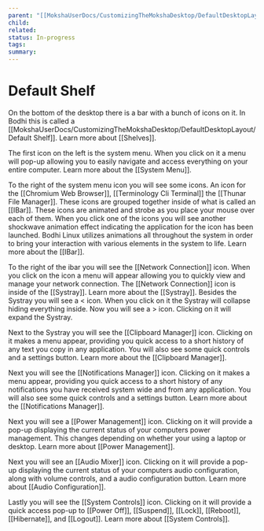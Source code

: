 ```yaml
---
parent: "[[MokshaUserDocs/CustomizingTheMokshaDesktop/DefaultDesktopLayout/Default Desktop Setup]]"
child: 
related: 
status: In-progress
tags: 
summary: 
---
```

# Default Shelf

On the bottom of the desktop there is a bar with a bunch of icons on it. In Bodhi this is called a [[MokshaUserDocs/CustomizingTheMokshaDesktop/DefaultDesktopLayout/Default Shelf]]. Learn more about [[Shelves]].

The first icon on the left is the system menu. When you click on it a menu will pop-up allowing you to easily navigate and access everything on your entire computer. Learn more about the [[System Menu]].

To the right of the system menu icon you will see some icons. An icon for the [[Chromium Web Browser]], [[Terminology Cli Terminal]] the [[Thunar File Manager]]. These icons are grouped together inside of what is called an [[IBar]]. These icons are animated and strobe as you place your mouse over each of them. When you click one of the icons you will see another shockwave animation effect indicating the application for the icon has been launched. Bodhi Linux utilizes animations all throughout the system in order to bring your interaction with various elements in the system to life. Learn more about the [[IBar]].

To the right of the ibar you will see the [[Network Connection]] icon. When you click on the icon a menu will appear allowing you to quickly view and manage your network connection. The [[Network Connection]] icon is inside of the [[Systray]]. Learn more about the [[Systray]]. Besides the Systray you will see a < icon. When you click on it the Systray will collapse hiding everything inside. Now you will see a > icon. Clicking on it will expand the Systray.

Next to the Systray you will see the [[Clipboard Manager]] icon. Clicking on it makes a menu appear, providing you quick access to a short history of any text you copy in any application. You will also see some quick controls and a settings button. Learn more about the [[Clipboard Manager]].

Next you will see the [[Notifications Manager]] icon. Clicking on it makes a menu appear, providing you quick access to a short history of any notifications you have received system wide and from any application. You will also see some quick controls and a settings button. Learn more about the [[Notifications Manager]].

Next you will see a [[Power Management]] icon. Clicking on it will provide a pop-up displaying the current status of your computers power management. This changes depending on whether your using a laptop or desktop. Learn more about [[Power Management]].

Next you will see an [[Audio Mixer]] icon. Clicking on it will provide a pop-up displaying the current status of your computers audio configuration, along with volume controls, and a audio configuration button. Learn more about [[Audio Configuration]].

Lastly you will see the [[System Controls]] icon. Clicking on it will provide a quick access pop-up to [[Power Off]], [[Suspend]], [[Lock]], [[Reboot]], [[Hibernate]], and [[Logout]]. Learn more about [[System Controls]].




